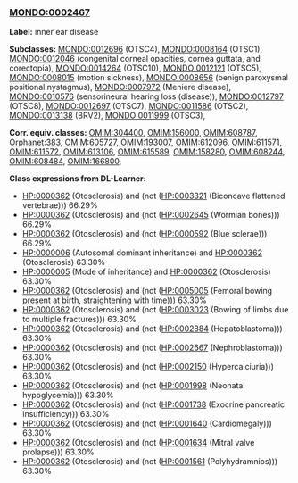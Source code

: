 
### [MONDO:0002467](http://purl.obolibrary.org/obo/MONDO_0002467)
**Label:** inner ear disease

**Subclasses:** [MONDO:0012696](http://purl.obolibrary.org/obo/MONDO_0012696) (OTSC4), [MONDO:0008164](http://purl.obolibrary.org/obo/MONDO_0008164) (OTSC1), [MONDO:0012046](http://purl.obolibrary.org/obo/MONDO_0012046) (congenital corneal opacities, cornea guttata, and corectopia), [MONDO:0014264](http://purl.obolibrary.org/obo/MONDO_0014264) (OTSC10), [MONDO:0012121](http://purl.obolibrary.org/obo/MONDO_0012121) (OTSC5), [MONDO:0008015](http://purl.obolibrary.org/obo/MONDO_0008015) (motion sickness), [MONDO:0008656](http://purl.obolibrary.org/obo/MONDO_0008656) (benign paroxysmal positional nystagmus), [MONDO:0007972](http://purl.obolibrary.org/obo/MONDO_0007972) (Meniere disease), [MONDO:0010576](http://purl.obolibrary.org/obo/MONDO_0010576) (sensorineural hearing loss (disease)), [MONDO:0012797](http://purl.obolibrary.org/obo/MONDO_0012797) (OTSC8), [MONDO:0012697](http://purl.obolibrary.org/obo/MONDO_0012697) (OTSC7), [MONDO:0011586](http://purl.obolibrary.org/obo/MONDO_0011586) (OTSC2), [MONDO:0013138](http://purl.obolibrary.org/obo/MONDO_0013138) (BRV2), [MONDO:0011999](http://purl.obolibrary.org/obo/MONDO_0011999) (OTSC3), 

**Corr. equiv. classes:** [OMIM:304400](http://purl.obolibrary.org/obo/OMIM_304400), [OMIM:156000](http://purl.obolibrary.org/obo/OMIM_156000), [OMIM:608787](http://purl.obolibrary.org/obo/OMIM_608787), [Orphanet:383](http://www.orpha.net/ORDO/Orphanet_383), [OMIM:605727](http://purl.obolibrary.org/obo/OMIM_605727), [OMIM:193007](http://purl.obolibrary.org/obo/OMIM_193007), [OMIM:612096](http://purl.obolibrary.org/obo/OMIM_612096), [OMIM:611571](http://purl.obolibrary.org/obo/OMIM_611571), [OMIM:611572](http://purl.obolibrary.org/obo/OMIM_611572), [OMIM:613106](http://purl.obolibrary.org/obo/OMIM_613106), [OMIM:615589](http://purl.obolibrary.org/obo/OMIM_615589), [OMIM:158280](http://purl.obolibrary.org/obo/OMIM_158280), [OMIM:608244](http://purl.obolibrary.org/obo/OMIM_608244), [OMIM:608484](http://purl.obolibrary.org/obo/OMIM_608484), [OMIM:166800](http://purl.obolibrary.org/obo/OMIM_166800), 

**Class expressions from DL-Learner:**

- [HP:0000362](http://purl.obolibrary.org/obo/HP_0000362) (Otosclerosis) and (not ([HP:0003321](http://purl.obolibrary.org/obo/HP_0003321) (Biconcave flattened vertebrae))) 66.29%
- [HP:0000362](http://purl.obolibrary.org/obo/HP_0000362) (Otosclerosis) and (not ([HP:0002645](http://purl.obolibrary.org/obo/HP_0002645) (Wormian bones))) 66.29%
- [HP:0000362](http://purl.obolibrary.org/obo/HP_0000362) (Otosclerosis) and (not ([HP:0000592](http://purl.obolibrary.org/obo/HP_0000592) (Blue sclerae))) 66.29%
- [HP:0000006](http://purl.obolibrary.org/obo/HP_0000006) (Autosomal dominant inheritance) and [HP:0000362](http://purl.obolibrary.org/obo/HP_0000362) (Otosclerosis) 63.30%
- [HP:0000005](http://purl.obolibrary.org/obo/HP_0000005) (Mode of inheritance) and [HP:0000362](http://purl.obolibrary.org/obo/HP_0000362) (Otosclerosis) 63.30%
- [HP:0000362](http://purl.obolibrary.org/obo/HP_0000362) (Otosclerosis) and (not ([HP:0005005](http://purl.obolibrary.org/obo/HP_0005005) (Femoral bowing present at birth, straightening with time))) 63.30%
- [HP:0000362](http://purl.obolibrary.org/obo/HP_0000362) (Otosclerosis) and (not ([HP:0003023](http://purl.obolibrary.org/obo/HP_0003023) (Bowing of limbs due to multiple fractures))) 63.30%
- [HP:0000362](http://purl.obolibrary.org/obo/HP_0000362) (Otosclerosis) and (not ([HP:0002884](http://purl.obolibrary.org/obo/HP_0002884) (Hepatoblastoma))) 63.30%
- [HP:0000362](http://purl.obolibrary.org/obo/HP_0000362) (Otosclerosis) and (not ([HP:0002667](http://purl.obolibrary.org/obo/HP_0002667) (Nephroblastoma))) 63.30%
- [HP:0000362](http://purl.obolibrary.org/obo/HP_0000362) (Otosclerosis) and (not ([HP:0002150](http://purl.obolibrary.org/obo/HP_0002150) (Hypercalciuria))) 63.30%
- [HP:0000362](http://purl.obolibrary.org/obo/HP_0000362) (Otosclerosis) and (not ([HP:0001998](http://purl.obolibrary.org/obo/HP_0001998) (Neonatal hypoglycemia))) 63.30%
- [HP:0000362](http://purl.obolibrary.org/obo/HP_0000362) (Otosclerosis) and (not ([HP:0001738](http://purl.obolibrary.org/obo/HP_0001738) (Exocrine pancreatic insufficiency))) 63.30%
- [HP:0000362](http://purl.obolibrary.org/obo/HP_0000362) (Otosclerosis) and (not ([HP:0001640](http://purl.obolibrary.org/obo/HP_0001640) (Cardiomegaly))) 63.30%
- [HP:0000362](http://purl.obolibrary.org/obo/HP_0000362) (Otosclerosis) and (not ([HP:0001634](http://purl.obolibrary.org/obo/HP_0001634) (Mitral valve prolapse))) 63.30%
- [HP:0000362](http://purl.obolibrary.org/obo/HP_0000362) (Otosclerosis) and (not ([HP:0001561](http://purl.obolibrary.org/obo/HP_0001561) (Polyhydramnios))) 63.30%


